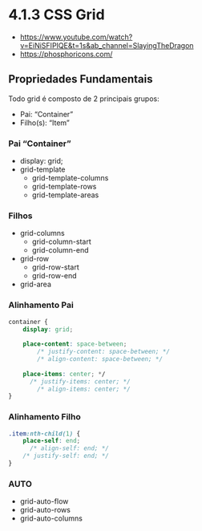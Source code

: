 # 4.1.3 CSS Grid

- https://www.youtube.com/watch?v=EiNiSFIPIQE&t=1s&ab_channel=SlayingTheDragon
- https://phosphoricons.com/

## Propriedades Fundamentais

Todo grid é composto de 2 principais grupos:

- Pai: “Container”
- Filho(s): “Item”

### Pai “Container”

- display: grid;
- grid-template
    - grid-template-columns
    - grid-template-rows
    - grid-template-areas

### Filhos

- grid-columns
    - grid-column-start
    - grid-column-end
- grid-row
    - grid-row-start
    - grid-row-end
- grid-area

### Alinhamento Pai

```css
container {
	display: grid;
	
	place-content: space-between;
		/* justify-content: space-between; */
		/* align-content: space-between; */
	    
	place-items: center; */
	  /* justify-items: center; */
	    /* align-items: center; */
}
```

### Alinhamento Filho

```css
.item:nth-child(1) {
	place-self: end;
	  /* align-self: end; */
    /* justify-self: end; */
}
```

### AUTO

- grid-auto-flow
- grid-auto-rows
- grid-auto-columns